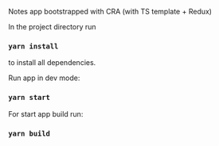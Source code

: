 Notes app bootstrapped with CRA (with TS template + Redux)

In the project directory run
### `yarn install`

to install all dependencies.

Run app in dev mode:

### `yarn start`

For start app build run:
### `yarn build`
